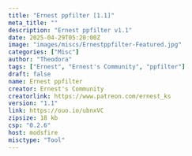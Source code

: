 ```yaml
---
title: "Ernest ppfilter [1.1]"
meta_title: ""
description: "Ernest ppfilter v1.1"
date: 2025-04-29T05:20:00Z
image: "images/miscs/Ernestppfilter-Featured.jpg"
categories: ["Misc"]
author: "Theodora"
tags: ["Ernest", "Ernest's Community", "ppfilter"]
draft: false
name: Ernest ppfilter
creator: Ernest's Community
creatorlink: https://www.patreon.com/ernest_ks
version: "1.1"
link: https://ouo.io/ubnxVC
zipsize: 18 kb
csp: "0.2.6"
host: modsfire
misctype: "Tool"
---
```


